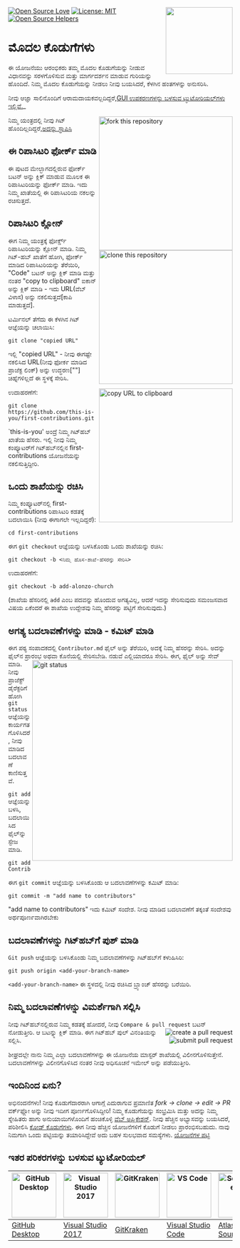[![Open Source Love](https://firstcontributions.github.io/open-source-badges/badges/open-source-v1/open-source.svg)](https://github.com/firstcontributions/open-source-badges)
[<img align="right" width="150" src="https://firstcontributions.github.io/assets/Readme/join-slack-team.png">](https://join.slack.com/t/firstcontributors/shared_invite/zt-1hg51qkgm-Xc7HxhsiPYNN3ofX2_I8FA)
[![License: MIT](https://img.shields.io/badge/License-MIT-green.svg)](https://opensource.org/licenses/MIT)
[![Open Source Helpers](https://www.codetriage.com/roshanjossey/first-contributions/badges/users.svg)](https://www.codetriage.com/roshanjossey/first-contributions)


# ಮೊದಲ ಕೊಡುಗೆಗಳು

ಈ ಯೋಜನೆಯು ಆರಂಭಿಕರು ತಮ್ಮ ಮೊದಲ ಕೊಡುಗೆಯನ್ನು ನೀಡುವ ವಿಧಾನವನ್ನು ಸರಳಗೊಳಿಸುವ ಮತ್ತು ಮಾರ್ಗದರ್ಶನ ಮಾಡುವ ಗುರಿಯನ್ನು ಹೊಂದಿದೆ. ನಿಮ್ಮ ಮೊದಲ ಕೊಡುಗೆಯನ್ನು ನೀಡಲು ನೀವು ಬಯಸಿದರೆ, ಕೆಳಗಿನ ಹಂತಗಳನ್ನು ಅನುಸರಿಸಿ.

ನೀವು ಆಜ್ಞಾ ಸಾಲಿನೊಂದಿಗೆ ಆರಾಮದಾಯಕವಲ್ಲದಿದ್ದರೆ,[GUI ಉಪಕರಣಗಳನ್ನು ಬಳಸುವ ಟ್ಯುಟೋರಿಯಲ್‌ಗಳು ಇಲ್ಲಿವೆ.](#tutorials-using-other-tools)_

<img align="right" width="300" src="https://firstcontributions.github.io/assets/Readme/fork.png" alt="fork this repository" />

ನಿಮ್ಮ ಯಂತ್ರದಲ್ಲಿ ನೀವು ಗಿಟ್ ಹೊಂದಿಲ್ಲದಿದ್ದರೆ,[ಅದನ್ನು ಸ್ಥಾಪಿಸಿ](https://help.github.com/articles/set-up-git/)

## ಈ ರಿಪಾಸಿಟರಿ ಫೋರ್ಕ್ ಮಾಡಿ

ಈ ಪುಟದ ಮೇಲ್ಭಾಗದಲ್ಲಿರುವ ಫೋರ್ಕ್ ಬಟನ್ ಅನ್ನು ಕ್ಲಿಕ್ ಮಾಡುವ ಮೂಲಕ ಈ ರಿಪಾಸಿಟರಿಯನ್ನು ಫೋರ್ಕ್ ಮಾಡಿ.
ಇದು ನಿಮ್ಮ ಖಾತೆಯಲ್ಲಿ ಈ ರಿಪಾಸಿಟರಿಯ ನಕಲನ್ನು ರಚಿಸುತ್ತದೆ.

## ರಿಪಾಸಿಟರಿ ಕ್ಲೋನ್

<img align="right" width="300" src="https://firstcontributions.github.io/assets/Readme/clone.png" alt="clone this repository" />

ಈಗ ನಿಮ್ಮ ಯಂತ್ರಕ್ಕೆ ಫೋರ್ಕ್ಡ್ ರಿಪಾಸಿಟರಿಯನ್ನು ಕ್ಲೋನ್ ಮಾಡಿ. ನಿಮ್ಮ ಗಿಟ್-ಹಬ್ ಖಾತೆಗೆ ಹೋಗಿ, ಫೋರ್ಕ್ ಮಾಡಿದ ರಿಪಾಸಿಟರಿಯನ್ನು ತೆರೆಯಿರಿ, "Code" ಬಟನ್ ಅನ್ನು ಕ್ಲಿಕ್ ಮಾಡಿ ಮತ್ತು ನಂತರ "copy to clipboard" ಐಕಾನ್ ಅನ್ನು ಕ್ಲಿಕ್ ಮಾಡಿ - ಇದು URL(ವೆಬ್‌ ವಿಳಾಸ) ಅನ್ನು ನಕಲಿಸುತ್ತದೆ[ಕಾಪಿ ಮಾಡುತ್ತದೆ].

ಟರ್ಮಿನಲ್ ತೆಗೆದು ಈ ಕೆಳಗಿನ ಗಿಟ್ ಆಜ್ಞೆಯನ್ನು ಚಲಾಯಿಸಿ:

```
git clone "copied URL"
```
ಇಲ್ಲಿ "copied URL" - ನೀವು ಈಗಷ್ಟೇ ನಕಲಿಸಿದ URL(ನೀವು ಫೋಕ೯ ಮಾಡಿದ ಪ್ರಾಜೆಕ್ಟ ಲಿಂಕ್) ಅನ್ನು ಉದ್ಧರಣ[""] ಚಿಹ್ನೆಗಳಿಲ್ಲದೆ ಈ ಸ್ಥಳಕ್ಕೆ ಸೇರಿಸಿ.

<img align="right" width="300" src="https://firstcontributions.github.io/assets/Readme/copy-to-clipboard.png" alt="copy URL to clipboard" />

ಉದಾಹರಣೆಗೆ:
```
git clone https://github.com/this-is-you/first-contributions.git
```
`this-is-you' ಅಂದ್ರೆ ನಿಮ್ಮ ಗಿಟ್‌ಹಬ್ ಖಾತೆಯ ಹೆಸರು. 
ಇಲ್ಲಿ ನೀವು ನಿಮ್ಮ ಕಂಪ್ಯೂಟರ್‌ಗೆ ಗಿಟ್‌ಹಬ್‌ನಲ್ಲಿನ first-contributions ಯೋಜನೆಯನ್ನು  ನಕಲಿಸುತ್ತಿದ್ದೀರಿ.

## ಒಂದು ಶಾಖೆಯನ್ನು ರಚಿಸಿ
ನಿಮ್ಮ ಕಂಪ್ಯೂಟರ್‌ನಲ್ಲಿ first-contributions ರಿಪಾಸಿಟರಿ ಕಡತಕ್ಕೆ ಬದಲಾಯಿಸಿ (ನೀವು ಈಗಾಗಲೇ ಇಲ್ಲದಿದ್ದರೆ):
```
cd first-contributions
```
ಈಗ `git checkout` ಆಜ್ಞೆಯನ್ನು ಬಳಸಿಕೊಂಡು ಒಂದು ಶಾಖೆಯನ್ನು ರಚಿಸಿ:
```
git checkout -b <ನಿಮ್ಮ ಹೊಸ-ಶಾಖೆ-ಹೆಸರನ್ನು ಸೇರಿಸಿ>
```
ಉದಾಹರಣೆಗೆ:
```
git checkout -b add-alonzo-church
```
(ಶಾಖೆಯ ಹೆಸರಿನಲ್ಲಿ `add` ಎಂಬ ಪದವನ್ನು ಹೊಂದುವ ಅಗತ್ಯವಿಲ್ಲ, ಆದರೆ ಇದನ್ನು ಸೇರಿಸುವುದು ಸಮಂಜಸವಾದ ವಿಷಯ ಏಕೆಂದರೆ ಈ ಶಾಖೆಯ ಉದ್ದೇಶವು ನಿಮ್ಮ ಹೆಸರನ್ನು ಪಟ್ಟಿಗೆ ಸೇರಿಸುವುದು.)

## ಅಗತ್ಯ ಬದಲಾವಣೆಗಳನ್ನು ಮಾಡಿ -‌ ಕಮಿಟ್ ಮಾಡಿ
ಈಗ ಪಠ್ಯ ಸಂಪಾದಕದಲ್ಲಿ `Contributor.md` ಫೈಲ್ ಅನ್ನು ತೆರೆಯಿರಿ, ಅದಕ್ಕೆ ನಿಮ್ಮ ಹೆಸರನ್ನು ಸೇರಿಸಿ. ಅದನ್ನು ಫೈಲ್‌ನ ಪ್ರಾರಂಭ ಅಥವಾ ಕೊನೆಯಲ್ಲಿ ಸೇರಿಸಬೇಡಿ. ನಡುವೆ ಎಲ್ಲಿಯಾದರೂ ಸೇರಿಸಿ.
ಈಗ, ಫೈಲ್ ಅನ್ನು ಸೇವ್‌ ಮಾಡಿ.
<img align="right" width="450" src="https://firstcontributions.github.io/assets/Readme/git-status.png" alt="git status" />
ನೀವು ಪ್ರಾಜೆಕ್ಟ್ ಡೈರೆಕ್ಟರಿಗೆ ಹೋಗಿ `git status` ಆಜ್ಞೆಯನ್ನು ಕಾರ್ಯಗತಗೊಳಿಸಿದರೆ, ನೀವು ಮಾಡಿದ ಬದಲಾವಣೆ ಕಾಣಿಸುತ್ತವೆ.

`git add` ಆಜ್ಞೆಯನ್ನು ಬಳಸಿ, ಬದಲಾಯಿಸಿದ ಫೈಲ್‌ನ್ನು ಸ್ಟೇಜ ಮಾಡಿ.
```
git add Contributors.md
```
ಈಗ `git commit` ಆಜ್ಞೆಯನ್ನು ಬಳಸಿಕೊಂಡು ಆ ಬದಲಾವಣೆಗಳನ್ನು ಕಮಿಟ್ ಮಾಡಿ:
```
git commit -m "add name to contributors"
```
"add name to contributors" ಇದು ಕಮಿಟ್‌ ಸಂದೇಶ. ನೀವು ಮಾಡಿದ ಬದಲಾವಣೆಗೆ ತಕ್ಕಂತೆ ಸಂದೇಶವು ಅಥ೯ಪೂಣ೯ವಾಗಿರಬೇಕು  
## ಬದಲಾವಣೆಗಳನ್ನು ಗಿಟ್‌ಹಬ್‌ಗೆ ಪುಶ್ ಮಾಡಿ
`Git push` ಆಜ್ಞೆಯನ್ನು ಬಳಸಿಕೊಂಡು ನಿಮ್ಮ ಬದಲಾವಣೆಗಳನ್ನು ಗಿಟ್‌ಹಬ್‌ಗೆ ಕಳುಹಿಸಿರಿ:
```
git push origin <add-your-branch-name>
```
`<add-your-branch-name>` ಈ ಸ್ಥಳದಲ್ಲಿ ನೀವು ರಚಿಸಿದ ಬ್ರ್ಯಾಂಚ್‌ ಹೆಸರನ್ನು ಬರೆಯಿರಿ.
## ನಿಮ್ಮ ಬದಲಾವಣೆಗಳನ್ನು ವಿಮರ್ಶೆಗಾಗಿ ಸಲ್ಲಿಸಿ
ನೀವು ಗಿಟ್‌ಹಬ್‌ನಲ್ಲಿರುವ ನಿಮ್ಮ ಕಡತಕ್ಕೆ ಹೋದರೆ, ನೀವು `Compare & pull request` ಬಟನ್ ನೋಡುತ್ತೀರಿ. ಆ ಬಟನ್ನ್ನು ಕ್ಲಿಕ್ ಮಾಡಿ.
<img style="float: right;" src="https://firstcontributions.github.io/assets/Readme/compare-and-pull.png" alt="create a pull request" />
ಈಗ ಗಿಟ್‌ಹಬ್‌ ಪುಲ್ ವಿನಂತಿಯನ್ನು ಸಲ್ಲಿಸಿ.
<img style="float: right;" src="https://firstcontributions.github.io/assets/Readme/submit-pull-request.png" alt="submit pull request" />

ಶೀಘ್ರದಲ್ಲೇ ನಾನು ನಿಮ್ಮ ಎಲ್ಲಾ ಬದಲಾವಣೆಗಳನ್ನು ಈ ಯೋಜನೆಯ ಮಾಸ್ಟರ್ ಶಾಖೆಯಲ್ಲಿ ವಿಲೀನಗೊಳಿಸುತ್ತೇನೆ. ಬದಲಾವಣೆಗಳನ್ನು ವಿಲೀನಗೊಳಿಸಿದ ನಂತರ ನೀವು ಅಧಿಸೂಚನೆ ಇಮೇಲ್ ಅನ್ನು ಪಡೆಯುತ್ತೀರಿ.

## ಇಂದಿನಿಂದ ಏನು?
ಅಭಿನಂದನೆಗಳು! ನೀವು ಕೊಡುಗೆದಾರರಾಗಿ ಆಗಾಗ್ಗೆ ಎದುರಾಗುವ ಪ್ರಮಾಣಿತ _fork -> clone -> edit -> PR_ ವರ್ಕ್‌ಫ್ಲೋ ಅನ್ನು ನೀವು ಇದೀಗ ಪೂರ್ಣಗೊಳಿಸಿದ್ದೀರಿ!
ನಿಮ್ಮ ಕೊಡುಗೆಯನ್ನು ಸಂಭ್ರಮಿಸಿ ಮತ್ತು ಅದನ್ನು ನಿಮ್ಮ ಸ್ನೇಹಿತರು ಹಾಗು ಅನುಯಾಯಿಗಳೊಂದಿಗೆ ಹಂಚಿಕೊಳ್ಳಿ [ವೆಬ್ ಅಪ್ಲಿಕೇಶನ್](https://firstcontributions.github.io/#social-share).
ನೀವು ಹೆಚ್ಚಿನ ಅಭ್ಯಾಸವನ್ನು ಬಯಸಿದರೆ, ಪರಿಶೀಲಿಸಿ [ಕೋಡ್ ಕೊಡುಗೆಗಳು](https://github.com/roshanjossey/code-contributions).
ಈಗ ನೀವು ಹೆಚ್ಚಿನ ಯೋಜನೆಗಳಿಗೆ ಕೊಡುಗೆ ನೀಡಲು ಪ್ರಾರಂಭಿಸಬಹುದು. ನಾವು ನಿಮಗಾಗಿ ಒಂದು ಪಟ್ಟಿಯನ್ನು ತಯಾರಿಸಿದ್ದೇವೆ ಅದು ಬಹಳ ಸುಲಭವಾದ ಸಮಸ್ಯೆಗಳು. [ಯೋಜನೆಗಳ ಪಟ್ಟಿ](https://firstcontributions.github.io/#project-list)
## ಇತರ ಪರಿಕರಗಳನ್ನು ಬಳಸುವ ಟ್ಯುಟೋರಿಯಲ್
| <a href="../gui-tool-tutorials/github-desktop-tutorial.md"><img alt="GitHub Desktop" src="https://desktop.github.com/images/desktop-icon.svg" width="100"></a> | <a href="../gui-tool-tutorials/github-windows-vs2017-tutorial.md"><img alt="Visual Studio 2017" src="https://upload.wikimedia.org/wikipedia/commons/c/cd/Visual_Studio_2017_Logo.svg" width="100"></a> | <a href="../gui-tool-tutorials/gitkraken-tutorial.md"><img alt="GitKraken" src="https://firstcontributions.github.io/assets/gui-tool-tutorials/gitkraken-tutorial/gk-icon.png" width="100"></a> | <a href="../gui-tool-tutorials/github-windows-vs-code-tutorial.md"><img alt="VS Code" src="https://upload.wikimedia.org/wikipedia/commons/1/1c/Visual_Studio_Code_1.35_icon.png" width=100></a> | <a href="../gui-tool-tutorials/sourcetree-macos-tutorial.md"><img alt="Sourcetree App" src="https://wac-cdn.atlassian.com/dam/jcr:81b15cde-be2e-4f4a-8af7-9436f4a1b431/Sourcetree-icon-blue.svg" width=100></a> | <a href="../gui-tool-tutorials/github-windows-intellij-tutorial.md"><img alt="IntelliJ IDEA" src="https://upload.wikimedia.org/wikipedia/commons/thumb/9/9c/IntelliJ_IDEA_Icon.svg/512px-IntelliJ_IDEA_Icon.svg.png" width=100></a> |
| --- | --- | --- | --- | --- | --- |
| [GitHub Desktop](../gui-tool-tutorials/github-desktop-tutorial.md) | [Visual Studio 2017](../gui-tool-tutorials/github-windows-vs2017-tutorial.md) | [GitKraken](../gui-tool-tutorials/gitkraken-tutorial.md) | [Visual Studio Code](../gui-tool-tutorials/github-windows-vs-code-tutorial.md) | [Atlassian Sourcetree](../gui-tool-tutorials/sourcetree-macos-tutorial.md) | [IntelliJ IDEA](../gui-tool-tutorials/github-windows-intellij-tutorial.md) |
